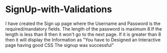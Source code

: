 # SignUp-with-Validations
I have created the Sign up page where the Username and Password is the required/mandatory fields. The length of the password is maximum 8.If the length is less than 8 then it won't go to the next page. If it is greater than 8 then it will display the Information as "You have to Designed an Interactive page having good CSS The signup was successful"
